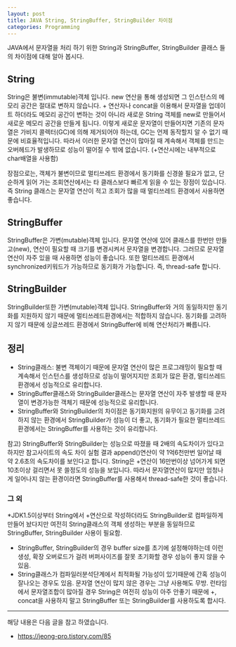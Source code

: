 ```yaml
---
layout: post
title: JAVA String, StringBuffer, StringBuilder 차이점
categories: Programming 
---
```


JAVA에서 문자열을 처리 하기 위한 String과 StringBuffer, StringBuilder 클래스 들의 차이점에 대해 알아 봅시다.

## String
String은 불변(immutable)객체 입니다. new 연산을 통해 생성되면 그 인스턴스의 메모리 공간은 절대로 변하지 않습니다. + 연산자나 concat을 이용해서 문자열을 업데이트 하더라도 메모리 공간이 변하는 것이 아니라 새로운 String 객체를 new로 만들어서 새로운 메모리 공간을 만들게 됩니다. 이렇게 새로운 문자열이 만들어지면 기존의 문자열은 가비지 콜렉터(GC)에 의해 제거되어야 하는데, GC는 언제 동작할지 알 수 없기 때문에 비효율적입니다. 따라서 이러한 문자열 연산이 많아질 때 계속해서 객체를 만드는 오버헤드가 발생하므로 성능이 떨어질 수 밖에 없습니다. (+연산시에는 내부적으로 char배열을 사용함) 

장점으로는, 객체가 불변이므로 멀티쓰레드 환경에서 동기화를 신경쓸 필요가 없고, 단순하게 읽어 가는 조회연산에서는 타 클래스보다 빠르게 읽을 수 있는 장점이 있습니다. 즉 String 클래스는 문자열 연산이 적고 조회가 많을 때 멀티쓰레드 환경에서 사용하면 좋습니다.

## StringBuffer
StringBuffer은 가변(mutable)객체 입니다. 문자열 연산에 있어 클래스를 한번만 만들고(new), 연산이 필요할 때 크기를 변경시켜서 문자열을 변경합니다. 그러므로 문자열 연산이 자주 있을 때 사용하면 성능이 좋습니다. 또한 멀티쓰레드 환경에서 synchronized키워드가 가능하므로 동기화가 가능합니다. 즉, thread-safe 합니다.


## StringBuilder
StringBuilder또한 가변(mutable)객체 입니다. StringBuffer와 거의 동일하지만 동기화를 지원하지 않기 때문에 멀티쓰레드환경에서는 적합하지 않습니다. 동기화를 고려하지 않기 때문에 싱글쓰레드 환경에서 StringBuffer에 비해 연산처리가 빠릅니다.


## 정리
- String클래스: 불변 객체이기 때문에 문자열 연산이 많은 프로그래밍이 필요할 때 계속해서 인스턴스를 생성하므로 성능이 떨어지지만 조회가 많은 환경, 멀티쓰레드 환경에서 성능적으로 유리합니다.
- StringBuffer클래스와 StringBuilder클래스는 문자열 연산이 자주 발생할 때 문자열이 변경가능한 객체기 때문에 성능적으로 유리합니다.
- StringBuffer와 StringBuilder의 차이점은 동기화지원의 유무이고 동기화를 고려하지 않는 환경에서 StringBuilder가 성능이 더 좋고, 동기화가 필요한 멀티쓰레드 환경에서는 StringBuffer를 사용하는 것이 유리합니다.

참고) StringBuffer와 StringBuilder는 성능으로 따졌을 때 2배의 속도차이가 있다고 하지만 참고사이트의 속도 차이 실험 결과 append()연산이 약 1억6천만번 일어날 때 약 2.6초의 속도차이를 보인다고 합니다. String은 +연산이 16만번이상 넘어가게 되면 10초이상 걸리면서 못 쓸정도의 성능을 보입니다. 따라서 문자열연산이 많지만 엄청나게 일어나지 않는 환경이라면 StringBuffer를 사용해서 thread-safe한 것이 좋습니다.

### 그 외
*JDK1.5이상부터 String에서 +연산으로 작성하더라도 StringBuilder로 컴파일하게 만들어 놨다지만 여전히 String클래스의 객체 생성하는 부분을 동일하므로 StringBuffer, StringBuilder 사용이 필요함.
* StringBuffer, StringBuilder의 경우 buffer size를 초기에 설정해야하는데 이런 생성, 확장 오버로드가 걸려 버퍼사이즈를 잘못 초기화할 경우 성능이 좋지 않을 수 있음.
* String클래스가 컴파일러분석단계에서 최적화될 가능성이 있기때문에 간혹 성능이 잘나오는 경우도 있음. 문자열 연산이 많지 않은 경우는 그냥 사용해도 무방. 런타임에서 문자열조합이 많아질 경우 String은 여전히 성능이 아주 안좋기 때문에 +, concat을 사용하지 말고 StringBuffer 또는 StringBuilder를 사용하도록 합시다.




----
해당 내용은 다음 글을 참고 하였습니다.
- https://jeong-pro.tistory.com/85